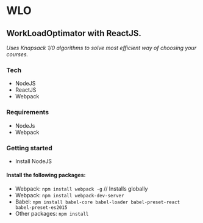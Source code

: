 # WLO
## WorkLoadOptimator with ReactJS.
*Uses Knapsack 1/0 algorithms to solve most efficient way of choosing your courses.*

### Tech
+ NodeJS
+ ReactJS
+ Webpack

### Requirements
+ NodeJs
+ Webpack

### Getting started
- Install NodeJS

#### Install the following packages:
- Webpack: `npm install webpack -g` // Installs globally
- Webpack: `npm install webpack-dev-server`
- Babel: `npm install babel-core babel-loader babel-preset-react babel-preset-es2015`
- Other packages: `npm install`
